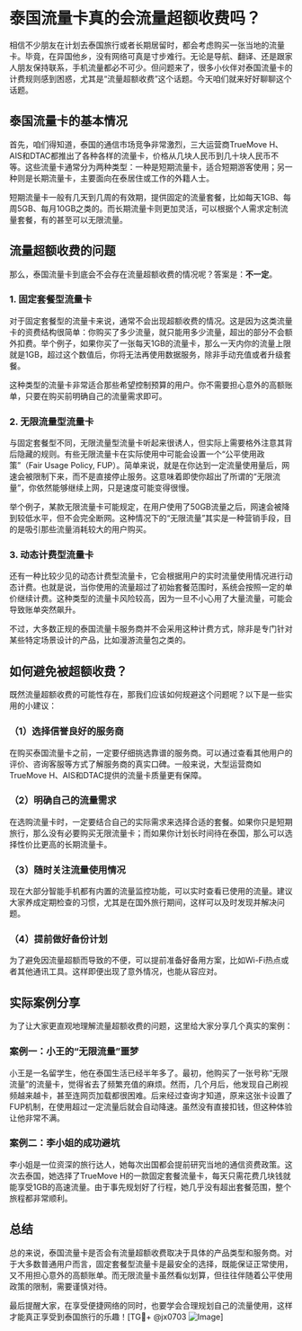 # 泰国流量卡真的会流量超额收费吗？

相信不少朋友在计划去泰国旅行或者长期居留时，都会考虑购买一张当地的流量卡。毕竟，在异国他乡，没有网络可真是寸步难行。无论是导航、翻译、还是跟家人朋友保持联系，手机流量都必不可少。但问题来了，很多小伙伴对泰国流量卡的计费规则感到困惑，尤其是“流量超额收费”这个话题。今天咱们就来好好聊聊这个话题。

## 泰国流量卡的基本情况

首先，咱们得知道，泰国的通信市场竞争非常激烈，三大运营商TrueMove H、AIS和DTAC都推出了各种各样的流量卡，价格从几块人民币到几十块人民币不等。这些流量卡通常分为两种类型：一种是短期流量卡，适合短期游客使用；另一种则是长期流量卡，主要面向在泰居住或工作的外籍人士。

短期流量卡一般有几天到几周的有效期，提供固定的流量套餐，比如每天1GB、每周5GB、每月10GB之类的。而长期流量卡则更加灵活，可以根据个人需求定制流量套餐，有的甚至可以无限流量。

## 流量超额收费的问题

那么，泰国流量卡到底会不会存在流量超额收费的情况呢？答案是：**不一定**。

### 1. 固定套餐型流量卡

对于固定套餐型的流量卡来说，通常不会出现超额收费的情况。这是因为这类流量卡的资费结构很简单：你购买了多少流量，就只能用多少流量，超出的部分不会额外扣费。举个例子，如果你买了一张每天1GB的流量卡，那么一天内你的流量上限就是1GB，超过这个数值后，你将无法再使用数据服务，除非手动充值或者升级套餐。

这种类型的流量卡非常适合那些希望控制预算的用户。你不需要担心意外的高额账单，只要在购买前明确自己的流量需求即可。

### 2. 无限流量型流量卡

与固定套餐型不同，无限流量型流量卡听起来很诱人，但实际上需要格外注意其背后隐藏的规则。有些无限流量卡在实际使用中可能会设置一个“公平使用政策”（Fair Usage Policy, FUP）。简单来说，就是在你达到一定流量使用量后，网速会被限制下来，而不是直接停止服务。这意味着即使你超出了所谓的“无限流量”，你依然能够继续上网，只是速度可能变得很慢。

举个例子，某款无限流量卡可能规定，在用户使用了50GB流量之后，网速会被降到较低水平，但不会完全断网。这种情况下的“无限流量”其实是一种营销手段，目的是吸引那些流量消耗较大的用户购买。

### 3. 动态计费型流量卡

还有一种比较少见的动态计费型流量卡，它会根据用户的实时流量使用情况进行动态计费。也就是说，当你使用的流量超过了初始套餐范围时，系统会按照一定的单价继续计费。这种类型的流量卡风险较高，因为一旦不小心用了大量流量，可能会导致账单突然飙升。

不过，大多数正规的泰国流量卡服务商并不会采用这种计费方式，除非是专门针对某些特定场景设计的产品，比如漫游流量包之类的。

## 如何避免被超额收费？

既然流量超额收费的可能性存在，那我们应该如何规避这个问题呢？以下是一些实用的小建议：

### （1）选择信誉良好的服务商

在购买泰国流量卡之前，一定要仔细挑选靠谱的服务商。可以通过查看其他用户的评价、咨询客服等方式了解服务商的真实口碑。一般来说，大型运营商如TrueMove H、AIS和DTAC提供的流量卡质量更有保障。

### （2）明确自己的流量需求

在选购流量卡时，一定要结合自己的实际需求来选择合适的套餐。如果你只是短期旅行，那么没有必要购买无限流量卡；而如果你计划长时间待在泰国，那么可以选择性价比更高的长期流量卡。

### （3）随时关注流量使用情况

现在大部分智能手机都有内置的流量监控功能，可以实时查看已使用的流量。建议大家养成定期检查的习惯，尤其是在国外旅行期间，这样可以及时发现并解决问题。

### （4）提前做好备份计划

为了避免因流量超额而导致的不便，可以提前准备好备用方案，比如Wi-Fi热点或者其他通讯工具。这样即便出现了意外情况，也能从容应对。

## 实际案例分享

为了让大家更直观地理解流量超额收费的问题，这里给大家分享几个真实的案例：

### 案例一：小王的“无限流量”噩梦

小王是一名留学生，他在泰国生活已经半年多了。最初，他购买了一张号称“无限流量”的流量卡，觉得省去了频繁充值的麻烦。然而，几个月后，他发现自己刷视频越来越卡，甚至连网页加载都很困难。后来经过查询才知道，原来这张卡设置了FUP机制，在使用超过一定流量后就会自动降速。虽然没有直接扣钱，但这种体验让他非常不满。

### 案例二：李小姐的成功避坑

李小姐是一位资深的旅行达人，她每次出国都会提前研究当地的通信资费政策。这次去泰国，她选择了TrueMove H的一款固定套餐流量卡，每天只需花费几块钱就能享受1GB的高速流量。由于事先规划好了行程，她几乎没有超出套餐范围，整个旅程都非常顺利。

## 总结

总的来说，泰国流量卡是否会有流量超额收费取决于具体的产品类型和服务商。对于大多数普通用户而言，固定套餐型流量卡是最安全的选择，既能保证正常使用，又不用担心意外的高额账单。而无限流量卡虽然看似划算，但往往伴随着公平使用政策的限制，需要谨慎对待。

最后提醒大家，在享受便捷网络的同时，也要学会合理规划自己的流量使用，这样才能真正享受到泰国旅行的乐趣！[TG💪+ @jx0703 ![Image](https://github.com/user-attachments/assets/dbca1d08-cadb-493c-b0ec-ad6f7a83f270)]
